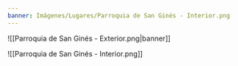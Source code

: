 ```yaml
---
banner: Imágenes/Lugares/Parroquia de San Ginés - Interior.png
---
```

![[Parroquia de San Ginés - Exterior.png|banner]]

![[Parroquia de San Ginés - Interior.png]]
